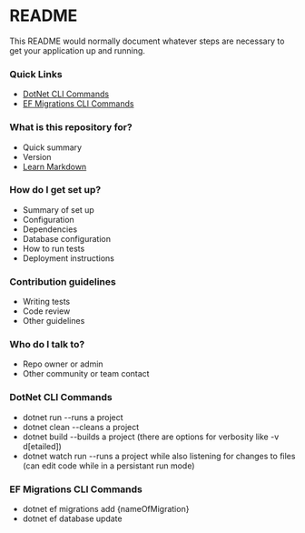 # README #

This README would normally document whatever steps are necessary to get your application up and running.

### Quick Links ###
* [DotNet CLI Commands](#dotnet_cli_commands)
* [EF Migrations CLI Commands](#ef_migrations_cli_commands)

### What is this repository for? ###

* Quick summary
* Version
* [Learn Markdown](https://bitbucket.org/tutorials/markdowndemo)

### How do I get set up? ###

* Summary of set up
* Configuration
* Dependencies
* Database configuration
* How to run tests
* Deployment instructions


### Contribution guidelines ###

* Writing tests
* Code review
* Other guidelines

### Who do I talk to? ###

* Repo owner or admin
* Other community or team contact

### DotNet CLI Commands ###
* dotnet run   --runs a project
* dotnet clean  --cleans a project
* dotnet build  --builds a project (there are options for verbosity like -v d[etailed])
* dotnet watch run --runs a project while also listening for changes to files (can edit code while in a persistant run mode)
<a name="dotnet_cli_commands"></a>

### EF Migrations CLI Commands ###

* dotnet ef migrations add {nameOfMigration}
* dotnet ef database update
<a name="ef_migrations_cli_commands"></a>